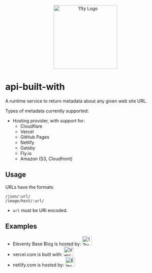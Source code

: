 <p align="center"><img src="https://www.11ty.dev/img/logo-github.svg" width="200" height="200" alt="11ty Logo"></p>

# api-built-with

A runtime service to return metadata about any given web site URL.

Types of metadata currently supported:

* Hosting provider, with support for:
	* Cloudflare
	* Vercel
	* GitHub Pages
	* Netlify
	* Gatsby
	* Fly.io
	* Amazon (S3, Cloudfront)

## Usage

URLs have the formats:

```
/json/:url/
/image/host/:url/
```

* `url` must be URI encoded.

## Examples

* Eleventy Base Blog is hosted by: <img src="https://v1.built-with.11ty.dev/image/host/https%3A%2F%2F11ty.github.io%2Feleventy-base-blog%2F/" width="30" height="30" alt="11ty Base Blog">
* vercel.com is built with: <img src="https://v1.built-with.11ty.dev/image/host/https%3A%2F%2Fvercel.com%2Fen-us%2F/" width="30" height="30" alt="Vercel">
* netlify.com is hosted by: <img src="https://v1.built-with.11ty.dev/image/host/https%3A%2F%2Fwww.netlify.com/" width="30" height="30" alt="Eleventy">
